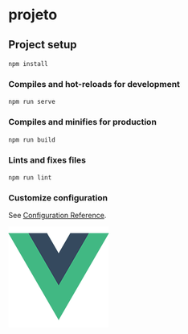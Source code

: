 # projeto

## Project setup
```
npm install
```

### Compiles and hot-reloads for development
```
npm run serve
```

### Compiles and minifies for production
```
npm run build
```

### Lints and fixes files
```
npm run lint
```

### Customize configuration
See [Configuration Reference](https://cli.vuejs.org/config/).




<img src="https://github.com/marcospatton/Vue.js-parte-1-construindo-Single-Page-Applications/blob/main/src/assets/logo.png"></a>
<br><br>
